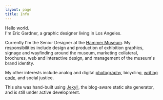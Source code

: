 ```yaml
---
layout: page
title: Info
---
```


Hello world.   
I'm Eric Gardner, a graphic designer living in Los Angeles.

Currently I'm the Senior Designer at the [Hammer Museum](http://hammer.ucla.edu). My responsibilities include design and production of exhibition graphics, signage and wayfinding around the museum, marketing collateral, brochures, web and interactive design, and management of the museum's brand identity.

My other interests include analog and digital [photography](https://www.flickr.com/photos/eric-gardner), bicycling, [writing code](https://github.com/egardner), and social justice.

This site was hand-built using [Jekyll](http://jekyllrb.com), the blog-aware static site generator, and is still under active development.
